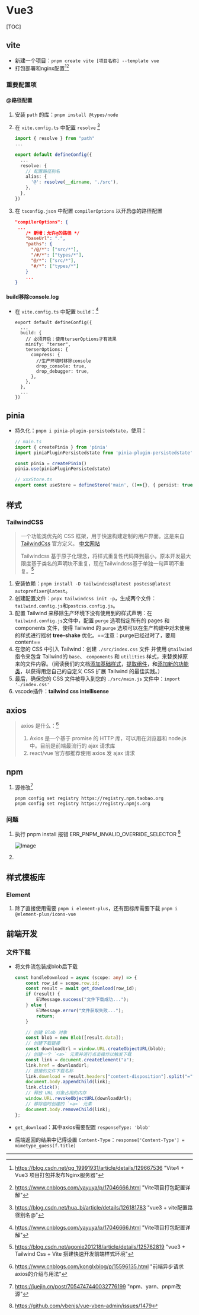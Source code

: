 # Vue3

[TOC]

## vite

- 新建一个项目：`pnpm create vite [项目名称] --template vue`
- 打包部署和nginx配置[^6][^7]



### 重要配置项

#### @路径配置

1. 安装 `path` 的库：`pnpm install @types/node`

2. 在 `vite.config.ts` 中配置 `resolve` [^3]

   ```typescript
   import { resolve } from "path"
   ...
   
   export default defineConfig({
     ...
     resolve: {
       // 配置路径别名
       alias: {
         '@': resolve(__dirname, './src'),
       },
     },
   })
   
   ```

3. 在 `tsconfig.json` 中配置 `compilerOptions` 以开启@的路径配置

   ```json
   "compilerOptions": {
   	...
       /* 新增：允许@的路径 */
       "baseUrl": ".",
       "paths": {
         "/@/*": ["src/*"],
         "/#/*": ["types/*"],
         "@/*": ["src/*"],
         "#/*": ["types/*"]
       }
       ...
   }
   ```

#### build移除console.log

- 在 `vite.config.ts` 中配置 `build`：[^7]

  ```
  export default defineConfig({
    ...
    build: {
      // 必须开启：使用terserOptions才有效果
      minify: "terser", 
      terserOptions: {
        compress: {
          //生产环境时移除console
          drop_console: true,
          drop_debugger: true,
        },
      },
    },
    ...
  })
  ```

  


## pinia

- 持久化：`pnpm i pinia-plugin-persistedstate`，使用：

  ```typescript
  // main.ts
  import { createPinia } from 'pinia'
  import piniaPluginPersistedstate from 'pinia-plugin-persistedstate'
  
  const pinia = createPinia()
  pinia.use(piniaPluginPersistedstate)
  
  // xxxStore.ts
  export const useStore = defineStore('main', ()=>{}, { persist: true })
  ```

  



## 样式

### TailwindCSS

> 一个功能类优先的 CSS 框架，用于快速构建定制的用户界面。这是来自 [TailwindCss](https://tailwindcss.com/) 官方定义。 [中文网站](https://www.tailwindcss.cn/)
>
> Tailwindcss 基于原子化理念，将样式重复性代码降到最小，原本开发最大限度基于类名的声明块不重复，现在Tailwindcss基于单独一句声明不重复。[^1]

1. 安装依赖：`pnpm install -D tailwindcss@latest postcss@latest autoprefixer@latest`。
2. 创建配置文件：`pnpx tailwindcss init -p`，生成两个文件：`tailwind.config.js`和`postcss.config.js`。
3. 配置 Tailwind 来移除生产环境下没有使用到的样式声明：在`tailwind.config.js`文件中，配置 `purge` 选项指定所有的 pages 和 components 文件，使得 Tailwind 的 `purge` 选项可以在生产构建中对未使用的样式进行摇树 **tree-shake** 优化。==注意：purge已经过时了，要用content==
4. 在您的 CSS 中引入 Tailwind：创建 `./src/index.css` 文件 并使用 `@tailwind` 指令来包含 Tailwind的 `base`、 `components` 和 `utilities` 样式，来替换掉原来的文件内容。（阅读我们的文档[添加基础样式](https://www.tailwindcss.cn/docs/adding-base-styles)，[提取组件](https://www.tailwindcss.cn/docs/extracting-components)，和[添加新的功能类](https://www.tailwindcss.cn/docs/adding-new-utilities)，以获得用您自己的自定义 CSS 扩展 Tailwind 的最佳实践。）
5. 最后，确保您的 CSS 文件被导入到您的 `./src/main.js` 文件中：`import './index.css'`
6. vscode插件：**tailwind css intellisense**



## axios

> axios 是什么：[^2]
>
> 1. Axios 是一个基于 promise 的 HTTP 库，可以用在浏览器和 node.js 中。目前是前端最流行的 ajax 请求库
> 2. react/vue 官方都推荐使用 axios 发 ajax 请求

## npm

1. 源修改[^4]

   ```
   pnpm config set registry https://registry.npm.taobao.org
   pnpm config set registry https://registry.npmjs.org
   ```



### 问题

1. 执行 pnpm install 报错 ERR_PNPM_INVALID_OVERRIDE_SELECTOR [^5]

   ![Image](Vue3.assets/Image.png)

2. 

## 样式模板库

### Element

1. 除了直接使用需要 `pnpm i element-plus`，还有图标库需要下载 `pnpm i @element-plus/icons-vue`



## 前端开发

### 文件下载

- 将文件流包装成blob后下载

  ```typescript
  const handleDownload = async (scope: any) => {
      const row_id = scope.row.id;
      const result = await get_download(row_id);
      if (result) {
          ElMessage.success("文件下载成功...");
      } else {
          ElMessage.error("文件获取失败...");
          return;
      }
  
      // 创建 Blob 对象
      const blob = new Blob([result.data]);
      // 创建下载链接
      const downloadUrl = window.URL.createObjectURL(blob);
      // 创建一个 `<a>` 元素并进行点击操作以触发下载
      const link = document.createElement("a");
      link.href = downloadUrl;
      // 链接的文件下载名称
      link.download = result.headers["content-disposition"].split("=")[1]
      document.body.appendChild(link);
      link.click();
      // 释放 URL 对象占用的内存
      window.URL.revokeObjectURL(downloadUrl);
      // 移除临时创建的 `<a>` 元素
      document.body.removeChild(link);
  };
  ```

- `get_download`：其中axios需要配置 `responseType: 'blob'`

- 后端返回的结果中记得设置 `Content-Type`：`response['Content-Type'] = mimetype_guess(f.title)`







---

[^1]: https://blog.csdn.net/agonie201218/article/details/125762819 "vue3 + Tailwind Css + Vite 搭建快速开发前端样式环境"
[^2]: https://www.cnblogs.com/konglxblog/p/15596135.html "前端异步请求axios的介绍与用法"
[^3]: https://blog.csdn.net/hua_bj/article/details/126181783 "vue3 + vite配置路径别名@"
[^4]: https://juejin.cn/post/7054747440032776199 "npm、yarn、pnpm改源"
[^5]: https://github.com/vbenjs/vue-vben-admin/issues/1479
[^6]: https://blog.csdn.net/qq_19991931/article/details/129667536 "Vite4 + Vue3 项目打包并发布Nginx服务器"
[^7]: https://www.cnblogs.com/yayuya/p/17046666.html "Vite项目打包配置详解"